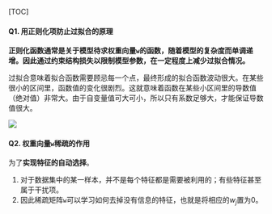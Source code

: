 [TOC]

#### Q1. 用正则化项防止过拟合的原理

**正则化函数通常是关于模型待求权重向量`w`的函数，随着模型的复杂度而单调递增。因此通过约束结构损失以限制模型参数，在一定程度上减少过拟合情况。**

过拟合意味着拟合函数需要顾忌每一个点，最终形成的拟合函数波动很大。在某些很小的区间里，函数值的变化很剧烈。这就意味着函数在某些小区间里的导数值（绝对值）非常大。由于自变量值可大可小，所以只有系数足够大，才能保证导数值很大。

![](https://tva1.sinaimg.cn/large/008i3skNly1gw9w0n7v1ej30670600sm.jpg)

#### Q2. 权重向量`w`稀疏的作用

为了**实现特征的自动选择**。

1. 对于数据集中的某一样本，并不是每个特征都是需要被利用的；有些特征甚至属于干扰项。
2. 因此稀疏矩阵`w`可以学习如何去掉没有信息的特征，也就是将相应的$w_j$置为0。

